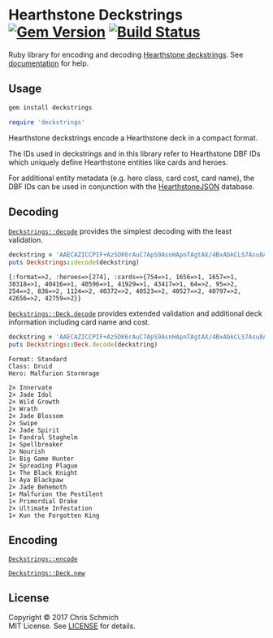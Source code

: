 # Hearthstone Deckstrings [![Gem Version](https://badge.fury.io/rb/deckstrings.svg)](http://rubygems.org/gems/deckstrings) [![Build Status](https://travis-ci.org/schmich/hearthstone-deckstrings.svg?branch=master)](https://travis-ci.org/schmich/hearthstone-deckstrings)

Ruby library for encoding and decoding [Hearthstone deckstrings](https://hearthsim.info/docs/deckstrings/). See [documentation](http://www.rubydoc.info/gems/deckstrings) for help.

## Usage

```bash
gem install deckstrings
```

```ruby
require 'deckstrings'
```

Hearthstone deckstrings encode a Hearthstone deck in a compact format.

The IDs used in deckstrings and in this library refer to Hearthstone DBF IDs which uniquely define Hearthstone entities like cards and heroes.

For additional entity metadata (e.g. hero class, card cost, card name), the DBF IDs can be used in conjunction with the [HearthstoneJSON](https://hearthstonejson.com/) database.

## Decoding

[`Deckstrings::decode`](http://www.rubydoc.info/gems/deckstrings/Deckstrings#decode-class_method) provides the simplest decoding with the least validation.

```ruby
deckstring = 'AAECAZICCPIF+Az5DK6rAuC7ApS9AsnHApnTAgtAX/4BxAbkCLS7Asu8As+8At2+AqDNAofOAgA='
puts Deckstrings::decode(deckstring)
```

```text
{:format=>2, :heroes=>[274], :cards=>{754=>1, 1656=>1, 1657=>1, 38318=>1, 40416=>1, 40596=>1, 41929=>1, 43417=>1, 64=>2, 95=>2, 254=>2, 836=>2, 1124=>2, 40372=>2, 40523=>2, 40527=>2, 40797=>2, 42656=>2, 42759=>2}}
```

[`Deckstrings::Deck.decode`](http://www.rubydoc.info/gems/deckstrings/Deckstrings/Deck#decode-class_method) provides extended validation and additional deck information including card name and cost.

```ruby
deckstring = 'AAECAZICCPIF+Az5DK6rAuC7ApS9AsnHApnTAgtAX/4BxAbkCLS7Asu8As+8At2+AqDNAofOAgA='
puts Deckstrings::Deck.decode(deckstring)
```

```text
Format: Standard
Class: Druid
Hero: Malfurion Stormrage

2× Innervate
2× Jade Idol
2× Wild Growth
2× Wrath
2× Jade Blossom
2× Swipe
2× Jade Spirit
1× Fandral Staghelm
1× Spellbreaker
2× Nourish
1× Big Game Hunter
2× Spreading Plague
1× The Black Knight
1× Aya Blackpaw
2× Jade Behemoth
1× Malfurion the Pestilent
1× Primordial Drake
2× Ultimate Infestation
1× Kun the Forgotten King
```

## Encoding

[`Deckstrings::encode`](http://www.rubydoc.info/gems/deckstrings/Deckstrings#encode-class_method)

[`Deckstrings::Deck.new`](http://www.rubydoc.info/gems/deckstrings/Deckstrings/Deck#initialize-instance_method)

## License

Copyright &copy; 2017 Chris Schmich  
MIT License. See [LICENSE](LICENSE) for details.
